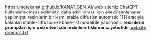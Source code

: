 https://metekanat.github.io/KANAT_GEN_AI/
web sitemiz ChatGPT kullanılarak inşaa edilmiştir, daha etkili olması için elle düzenlemeler yapılmıştır.
resimlerin bir kısmı stable diffusion automatic 1111 aracıyla kalanları stable-diffusion-xl-base-1.0 modeli ile yapılmıştır.
**resimlerin promptları için web sitemizde resimlere tıklamanız yeterlidir**
[website prompts.txt](https://github.com/MeteKanat/KANAT_GEN_AI/files/14749321/website.prompts.txt)


